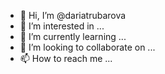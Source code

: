 - 👋 Hi, I’m @dariatrubarova
- 👀 I’m interested in ...
- 🌱 I’m currently learning ...
- 💞️ I’m looking to collaborate on ...
- 📫 How to reach me ...

<!---
dariatrubarova/dariatrubarova is a ✨ special ✨ repository because its `README.md` (this file) appears on your GitHub profile.
You can click the Preview link to take a look at your changes.
--->
